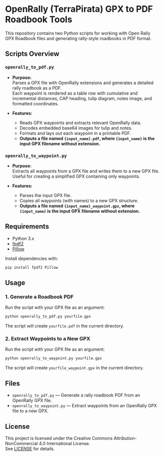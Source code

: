 # OpenRally (TerraPirata) GPX to PDF Roadbook Tools

This repository contains two Python scripts for working with Open Rally GPX Roadbook files and generating rally-style roadbooks in PDF format.

## Scripts Overview

### `openrally_to_pdf.py`
- **Purpose:**  
  Parses a GPX file with OpenRally extensions and generates a detailed rally roadbook as a PDF.  
  Each waypoint is rendered as a table row with cumulative and incremental distances, CAP heading, tulip diagram, notes image, and formatted coordinates.

- **Features:**  
  - Reads GPX waypoints and extracts relevant OpenRally data.
  - Decodes embedded base64 images for tulip and notes.
  - Formats and lays out each waypoint in a printable PDF.
  - **Outputs a file named `{input_name}.pdf`, where `{input_name}` is the input GPX filename without extension.**

### `openrally_to_waypoint.py`
- **Purpose:**  
  Extracts all waypoints from a GPX file and writes them to a new GPX file.  
  Useful for creating a simplified GPX containing only waypoints.

- **Features:**  
  - Parses the input GPX file.
  - Copies all waypoints (with names) to a new GPX structure.
  - **Outputs a file named `{input_name}_waypoint.gpx`, where `{input_name}` is the input GPX filename without extension.**

## Requirements

- Python 3.x
- [fpdf2](https://pypi.org/project/fpdf2/)
- [Pillow](https://pypi.org/project/Pillow/)

Install dependencies with:
```sh
pip install fpdf2 Pillow
```

## Usage

### 1. Generate a Roadbook PDF

Run the script with your GPX file as an argument:

```sh
python openrally_to_pdf.py yourfile.gpx
```

The script will create `yourfile.pdf` in the current directory.

### 2. Extract Waypoints to a New GPX

Run the script with your GPX file as an argument:

```sh
python openrally_to_waypoint.py yourfile.gpx
```

The script will create `yourfile_waypoint.gpx` in the current directory.

## Files

- `openrally_to_pdf.py` — Generate a rally roadbook PDF from an OpenRally GPX file.
- `openrally_to_waypoint.py` — Extract waypoints from an OpenRally GPX file to a new GPX.

## License

This project is licensed under the Creative Commons Attribution-NonCommercial 4.0 International License.  
See [LICENSE](LICENSE) for details.